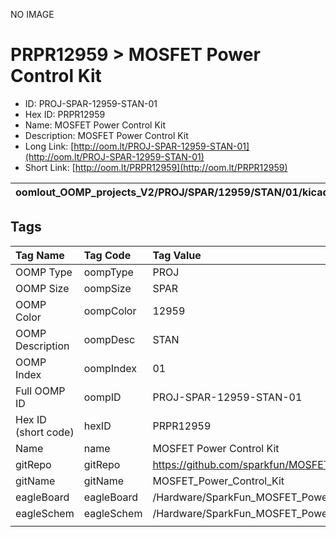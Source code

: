 


  
NO IMAGE  
# PRPR12959 > MOSFET Power Control Kit

- ID: PROJ-SPAR-12959-STAN-01
- Hex ID: PRPR12959
- Name: MOSFET Power Control Kit
- Description: MOSFET Power Control Kit
- Long Link: [http://oom.lt/PROJ-SPAR-12959-STAN-01](http://oom.lt/PROJ-SPAR-12959-STAN-01)
- Short Link: [http://oom.lt/PRPR12959](http://oom.lt/PRPR12959)
  

|oomlout_OOMP_projects_V2/PROJ/SPAR/12959/STAN/01/kicadPcb3dFront.png|oomlout_OOMP_projects_V2/PROJ/SPAR/12959/STAN/01/kicadPcb3dBack.png|oomlout_OOMP_projects_V2/PROJ/SPAR/12959/STAN/01/kicadPcb3d.png||
| :---: | :---: | :---: | :---: |

## Tags
  

|Tag Name|Tag Code|Tag Value|
| :--- | :--- | :--- |
|OOMP Type|oompType|PROJ|
|OOMP Size|oompSize|SPAR|
|OOMP Color|oompColor|12959|
|OOMP Description|oompDesc|STAN|
|OOMP Index|oompIndex|01|
|Full OOMP ID|oompID|PROJ-SPAR-12959-STAN-01|
|Hex ID (short code)|hexID|PRPR12959|
|Name|name|MOSFET Power Control Kit|
|gitRepo|gitRepo|https://github.com/sparkfun/MOSFET_Power_Control_Kit|
|gitName|gitName|MOSFET_Power_Control_Kit|
|eagleBoard|eagleBoard|/Hardware/SparkFun_MOSFET_Power_Control_Kit.brd|
|eagleSchem|eagleSchem|/Hardware/SparkFun_MOSFET_Power_Control_Kit.sch|
||||
